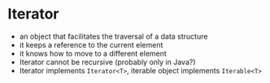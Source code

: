 # Iterator

- an object that facilitates the traversal of a data structure
- it keeps a reference to the current element
- it knows how to move to a different element
- Iterator cannot be recursive (probably only in Java?)
- Iterator implements `Iterator<T>`, iterable object implements `Iterable<T>`
